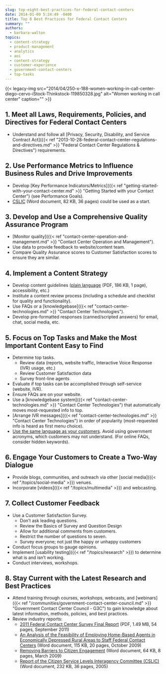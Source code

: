 ```yaml
---
slug: top-eight-best-practices-for-federal-contact-centers
date: 2014-01-09 5:24:49 -0400
title: Top 8 Best Practices for Federal Contact Centers
summary: ""
authors:
  - barbara-walton
topics:
  - content-strategy
  - product-management
  - analytics
  - aoi
  - content-strategy
  - customer-experience
  - government-contact-centers
  - top-tasks
---
```


{{< legacy-img src="2014/04/250-x-188-women-working-in-call-center-diego-cervo-iStock-Thinkstock-119850328.jpg" alt="Women working in call center" caption="" >}}

## 1. Meet all Laws, Requirements, Policies, and Directives for Federal Contact Centers

  * Understand and follow all [Privacy, Security, Disability, and Service Contract Act]({{< ref "2013-10-28-federal-contact-center-regulations-and-directives.md" >}} "Federal Contact Center Regulations & Directives") requirements.

## 2. Use Performance Metrics to Influence Business Rules and Drive Improvements

  * Develop [Key Performance Indicators/Metrics]({{< ref "getting-started-with-your-contact-center.md" >}} "Getting Started with your Contact Center") (see Performance Goals).
  * [CSLIC](https://s3.amazonaws.com/digitalgov/_legacy-img/2014/01/citizen-service-levels-interagency-committee-final-report1.docx) (Word document, 82 KB, 36 pages) could be used as a start.

## 3. Develop and Use a Comprehensive Quality Assurance Program

  * [Monitor quality]({{< ref "contact-center-operation-and-management.md" >}} "Contact Center Operation and Management").
  * Use data to provide feedback to website/content team.
  * Compare Quality Assurance scores to Customer Satisfaction scores to ensure they are similar.

## 4. Implement a Content Strategy

  * Develop content guidelines ([plain language](https://s3.amazonaws.com/digitalgov/_legacy-img/2014/01/plain-writing-checklist.pdf) (PDF, 186 KB, 1 page), accessibility, etc.)
  * Institute a content review process (including a schedule and checklist for quality and functionality).
  * Use FAQs or a [knowledgebase]({{< ref "contact-center-technologies.md" >}} "Contact Center Technologies").
  * Develop pre-formatted responses (canned/scripted answers) for email, chat, social media, etc.

## 5. Focus on Top Tasks and Make the Most Important Content Easy to Find

  * Determine top tasks.
      * Review data (reports, website traffic, Interactive Voice Response (IVR) usage, etc.)
      * Review Customer Satisfaction data
      * Survey front-line agents
  * Evaluate if top tasks can be accomplished through self-service (website, IVR).
  * Ensure FAQs are on your website.
  * Use a [knowledgebase system]({{< ref "contact-center-technologies.md" >}} "Contact Center Technologies") that automatically moves most-requested info to top.
  * [Arrange IVR messages]({{< ref "contact-center-technologies.md" >}} "Contact Center Technologies") in order of popularity (most-requested info is heard as first menu choice).
  * [Use the same language as your customers](http://www.plainlanguage.gov/howto/guidelines/FederalPLGuidelines/index.cfm?CFID=838730&CFTOKEN=f64d36ad05e03d58-ED6E6827-0361-55F8-E6207170C554B1DF&jsessionid=A3A593B93EAEE361431FC8D8B4799DF0.chh). Avoid using government acronyms, which customers may not understand. (For online FAQs, consider hidden keywords).

## 6. Engage Your Customers to Create a Two-Way Dialogue

  * Provide blogs, communities, and outreach via other [social media]({{< ref "/topics/social-media" >}}) venues.
  * Incorporate [videos]({{< ref "/topics/multimedia" >}}) and webcasting.

## 7. Collect Customer Feedback

  * Use a Customer Satisfaction Survey.
      * Don&#8217;t ask leading questions.
      * Review the Basics of Survey and Question Design
      * Allow for additional comments from customers.
      * Restrict the number of questions to seven.
      * Survey everyone; not just the happy or unhappy customers
  * Conduct focus groups to gauge opinions.
  * Implement [usability testing]({{< ref "/topics/research" >}}) to determine what is and isn&#8217;t working.
  * Conduct interviews, workshops.

## 8. Stay Current with the Latest Research and Best Practices

  * Attend training through courses, workshops, webcasts, and [webinars]({{< ref "/communities/government-contact-center-council.md" >}} "Government Contact Center Council - G3C") to gain knowledge about latest information, methods, policies, and best practices.
  * Review industry reports:
      * [2011 Federal Contact Center Survey Final Report](https://s3.amazonaws.com/digitalgov/_legacy-img/2014/01/2011-federal-contact-center-survey-final-report.pdf)  (PDF, 1.49 MB, 54 pages, September 2011)
      *  [An Analysis of the Feasibility of Employing Home-Based Agents in Economically Depressed Rural Areas to Staff Federal Contact Centers](https://s3.amazonaws.com/digitalgov/_legacy-img/2014/01/G3C-Analysis-of-Employing-Home-Based-Agents.doc) (Word document, 115 KB, 20 pages, October 2009)
      * [Removing Barriers to Citizen Engagement](https://s3.amazonaws.com/digitalgov/_legacy-img/2014/01/Removing-Barriers-to-Citizen-Engagement.doc)  (Word document, 64 KB, 8 pages, March 2009)
      *  [Report of the Citizen Service Levels Interagency Committee (CSLIC)](https://s3.amazonaws.com/digitalgov/_legacy-img/2014/01/citizen-service-levels-interagency-committee-final-report.docx) (Word document, 232 KB, 36 pages, 2005)
